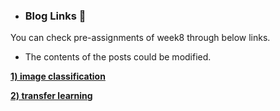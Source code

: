 * ### **Blog Links 🍐**

You can check pre-assignments of week8 through below links.
- The contents of the posts could be modified.


**[1) image classification](https://songhee-cho.github.io/pytorch/transfer-learning/)**

**[2) transfer learning](https://songhee-cho.github.io/pytorch/img-classification/)**
